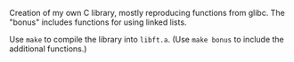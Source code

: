 Creation of my own C library, mostly reproducing functions from glibc.
The "bonus" includes functions for using linked lists.

Use `make` to compile the library into `libft.a`. (Use `make bonus` to include the additional functions.)
